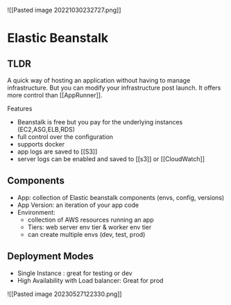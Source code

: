 ![[Pasted image 20221030232727.png]]
# Elastic Beanstalk

## TLDR
A quick way of hosting an application without having to manage infrastructure. But you can modify your infrastructure post launch. It offers more control than [[AppRunner]]. 

Features
- Beanstalk is free but you pay for the underlying instances (EC2,ASG,ELB,RDS)
- full control over the configuration
- supports docker
- app logs are saved to [[S3]]
- server logs can be enabled and saved to [[s3]] or [[CloudWatch]]

## Components
- App: collection of Elastic beanstalk components (envs, config, versions)
- App Version: an iteration of your app code
- Environment:
	- collection of AWS resources running an app
	- Tiers: web server env tier & worker env tier
	- can create multiple envs (dev, test, prod)

## Deployment Modes
- Single Instance : great for testing or dev
- High Availability with Load balancer: Great for prod

![[Pasted image 20230527122330.png]]